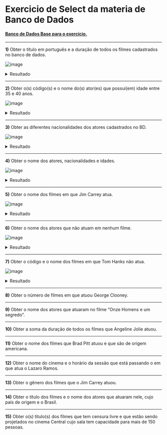 # Exercicio de Select da materia de Banco de Dados

#### [Banco de Dados Base para o exercicio.](./cinema.sql)

---

**1)** Obter o título em português e a duração de todos os filmes cadastrados no banco de dados.  

![image](https://github.com/CodyKoInABox/cinemaDB/assets/125526050/f8ae782f-7b32-4aaa-8478-8e212b75c2ca)
<details>
  <summary>Resultado</summary>
  
![image](https://github.com/CodyKoInABox/cinemaDB/assets/125526050/f6707268-9f68-43fc-b8fc-7896147a1b36)

</details>

---

**2)** Obter o(s) código(s) e o nome do(s) ator(es) que possui(em) idade entre 35 e 40 anos. 

![image](https://github.com/CodyKoInABox/cinemaDB/assets/125526050/a039c54c-6462-4f72-b4ab-f3c1cc2242f1)
<details>
  <summary>Resultado</summary>

![image](https://github.com/CodyKoInABox/cinemaDB/assets/125526050/2b823fd1-c7ed-4c58-ad12-27d8f1beb59c)

</details>

---

**3)** Obter as diferentes nacionalidades dos atores cadastrados no BD.  

![image](https://github.com/CodyKoInABox/cinemaDB/assets/125526050/257b02b8-f182-4bc8-a30a-b5be38904070)
<details>
  <summary>Resultado</summary>

![image](https://github.com/CodyKoInABox/cinemaDB/assets/125526050/2276eabc-e43e-45a7-8204-d409b1ced508)

</details>

---

**4)** Obter o nome dos atores, nacionalidades e idades.  

![image](https://github.com/CodyKoInABox/cinemaDB/assets/125526050/17602bfd-c330-46b9-b776-5da63ce41d48)
<details>
  <summary>Resultado</summary>

![image](https://github.com/CodyKoInABox/cinemaDB/assets/125526050/b4ea9f46-f870-4e28-b1de-331a67a1b25f)

</details>

---

**5)** Obter o nome dos filmes em que Jim Carrey atua.

![image](https://github.com/CodyKoInABox/cinemaDB/assets/125526050/470ab08a-491f-466e-9ad6-f340c0d80ec8)
<details>
  <summary>Resultado</summary>
  
![image](https://github.com/CodyKoInABox/cinemaDB/assets/125526050/4bed89c6-1b8a-4ff4-ae8a-252e9cd4de5c)

</details>

---

**6)** Obter o nome dos atores que não atuam em nenhum filme.

![image](https://github.com/CodyKoInABox/cinemaDB/assets/125526050/fbb49175-7a4f-489c-9168-be00396254bc)
<details>
  <summary>Resultado</summary>
Tive que inserir um novo Ator para esse exercicio retornar algo:
  
![image](https://github.com/CodyKoInABox/cinemaDB/assets/125526050/355a1487-f697-4f85-a35b-1ea49166bc35)

Resultado:  
![image](https://github.com/CodyKoInABox/cinemaDB/assets/125526050/b92000f9-ae3f-4371-abb2-004d243aabf0)

</details>

---

**7)** Obter o código e o nome dos filmes em que Tom Hanks não atua.

![image](https://github.com/CodyKoInABox/cinemaDB/assets/125526050/d1a1354b-c498-4c6a-bf7b-286f935762eb)
<details>
  <summary>Resultado</summary>

![image](https://github.com/CodyKoInABox/cinemaDB/assets/125526050/b5418f24-8d97-4a81-aed6-405243fb6cf2)

</details>

---

**8)** Obter o número de filmes em que atuou George Clooney.

---

**9)** Obter o nome dos atores que atuaram no filme “Onze Homens e um segredo”.

---

**10)** Obter a soma da duração de todos os filmes que Angeline Jolie atuou.

---

**11)** Obter o nome dos filmes que Brad Pitt atuou e que são de origem americana.

---

**12)** Obter o nome do cinema e o horário da sessão que está passando o em que atua o Lazaro Ramos.

---

**13)** Obter o gênero dos filmes que o Jim Carrey atuou.

---

**14)** Obter o título dos filmes e o nome dos atores que atuaram nele, cujo país de origem e o Brasil.

---

**15)** Obter o(s) titulo(s) dos filmes que tem censura livre e que estão sendo projetados no cinema Central cujo sala tem capacidade para mais de 150 pessoas. 
